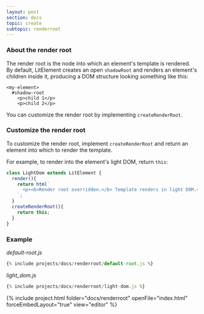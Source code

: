 ```yaml
---
layout: post
section: docs
topic: create
subtopic: renderroot
---
```


<a name="about">

### About the render root

The render root is the node into which an element's template is rendered. By default, LitElement creates an open `shadowRoot` and renders an element's children inside it, producing a DOM structure looking something like this:

```text
<my-element>
  #shadow-root
    <p>child 1</p>
    <p>child 2</p>
```

You can customize the render root by implementing `createRenderRoot`.

<a name="customize">

### Customize the render root

To customize the render root, implement `createRenderRoot` and return an element into which to render the template.

For example, to render into the element's light DOM, return `this`:

```js
class LightDom extends LitElement {
  render(){
    return html`
      <p><b>Render root overridden.</b> Template renders in light DOM.</p>
    `;
  }
  createRenderRoot(){
    return this;
  }
}
```

### Example

_default-root.js_

```js
{% include projects/docs/renderroot/default-root.js %}
```

_light_dom.js_

```js
{% include projects/docs/renderroot/light-dom.js %}
```

{% include project.html folder="docs/renderroot" openFile="index.html" forceEmbedLayout="true" view="editor" %}
